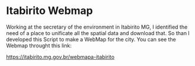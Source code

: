 # Itabirito Webmap
Working at the secretary of the environment in Itabirito MG, I identified the need of a place to unificate all the spatial data and download that.
So than I developed this Script to make a WebMap for the city.
You can see the Webmap throught this link:

https://itabirito.mg.gov.br/webmapa-itabirito

